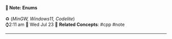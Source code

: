 #### 📝 Note: Enums 
 ♻️ (*MinGW, Windows11, Codelite*)   
 ⌚2:11 am  📆 Wed Jul 23
 🔗 **Related Concepts**: #cpp #note
___
